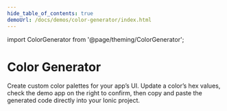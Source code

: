```yaml
---
hide_table_of_contents: true
demoUrl: /docs/demos/color-generator/index.html
---
```


import ColorGenerator from '@page/theming/ColorGenerator';

# Color Generator

Create custom color palettes for your app’s UI. Update a color’s hex values, check the demo app on the right to confirm, then copy and paste the generated code directly into your Ionic project.

<ColorGenerator />
